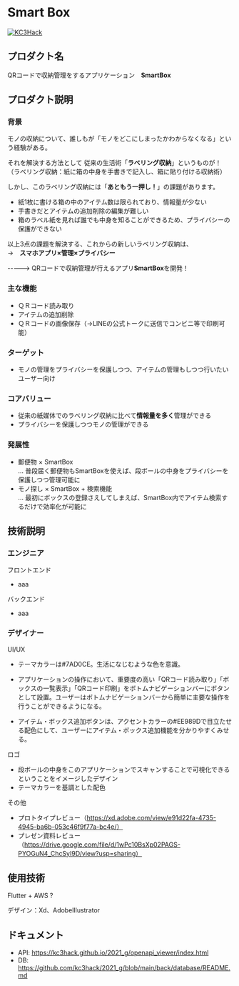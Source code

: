# Smart Box

[![KC3Hack](https://kc3.me/hack/wp-content/uploads/2021/01/kc3hack2021ogp@2x.png)](https://kc3.me/hack)

## プロダクト名

QRコードで収納管理をするアプリケーション　**SmartBox**

## プロダクト説明
### 背景
モノの収納について、誰しもが「モノをどこにしまったかわからなくなる」という経験がある。  

それを解決する方法として  従来の生活術「**ラベリング収納**」というものが！  
（ラベリング収納：紙に箱の中身を手書きで記入し、箱に貼り付ける収納術）

しかし、このラベリング収納には「**あともう一押し！**」の課題があります。  

- 紙1枚に書ける箱の中のアイテム数は限られており、情報量が少ない
- 手書きだとアイテムの追加削除の編集が難しい
- 箱のラベル紙を見れば誰でも中身を知ることができるため、プライバシーの保護ができない

以上3点の課題を解決する、これからの新しいラベリング収納は、  
->　**スマホアプリ×管理×プライバシー**  

-----> QRコードで収納管理が行えるアプリ**SmartBox**を開発！

### 主な機能
- ＱＲコード読み取り
- アイテムの追加削除
- ＱＲコードの画像保存（->LINEの公式トークに送信でコンビニ等で印刷可能）

### ターゲット
- モノの管理をプライバシーを保護しつつ、アイテムの管理もしつつ行いたいユーザー向け

### コアバリュー
- 従来の紙媒体でのラベリング収納に比べて**情報量を多く**管理ができる
- プライバシーを保護しつつモノの管理ができる

### 発展性
- 郵便物 × SmartBox  
… 普段届く郵便物もSmartBoxを使えば、段ボールの中身をプライバシーを保護しつつ管理可能に  
- モノ探し × SmartBox + 検索機能  
… 最初にボックスの登録さえしてしまえば、SmartBox内でアイテム検索するだけで効率化が可能に

## 技術説明
### エンジニア
フロントエンド
- aaa

バックエンド
- aaa

### デザイナー
UI/UX  
- テーマカラーは#7AD0CE。生活になじむような色を意識。

- アプリケーションの操作において、重要度の高い「QRコード読み取り」「ボックスの一覧表示」「QRコード印刷」をボトムナビゲーションバーにボタンとして設置。ユーザーはボトムナビゲーションバーから簡単に主要な操作を行うことができるようになる。

- アイテム・ボックス追加ボタンは、アクセントカラーの#EE989Dで目立たせる配色にして、ユーザーにアイテム・ボックス追加機能を分かりやすくみせる。

ロゴ
- 段ボールの中身をこのアプリケーションでスキャンすることで可視化できるということをイメージしたデザイン
- テーマカラーを基調とした配色

その他
- プロトタイプレビュー（https://xd.adobe.com/view/e91d22fa-4735-4945-ba6b-053c46f9f77a-bc4e/）
- プレゼン資料レビュー（https://drive.google.com/file/d/1wPc10BsXp02PAGS-PYOGuN4_ChcSyI9D/view?usp=sharing）


## 使用技術

Flutter + AWS ?  

デザイン：Xd、AdobeIllustrator

## ドキュメント

- API: https://kc3hack.github.io/2021_g/openapi_viewer/index.html
- DB: https://github.com/kc3hack/2021_g/blob/main/back/database/README.md
 
